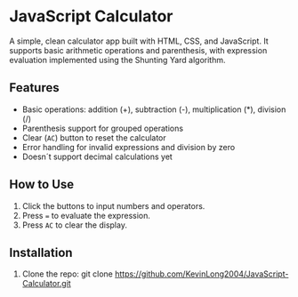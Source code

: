 # JavaScript Calculator

A simple, clean calculator app built with HTML, CSS, and JavaScript. It supports basic arithmetic operations and parenthesis, with expression evaluation implemented using the Shunting Yard algorithm.

## Features

- Basic operations: addition (+), subtraction (-), multiplication (*), division (/)
- Parenthesis support for grouped operations
- Clear (`AC`) button to reset the calculator
- Error handling for invalid expressions and division by zero
- Doesn´t support decimal calculations yet 

## How to Use

1. Click the buttons to input numbers and operators.
2. Press `=` to evaluate the expression.
3. Press `AC` to clear the display.

## Installation

1. Clone the repo:
git clone https://github.com/KevinLong2004/JavaScript-Calculator.git

